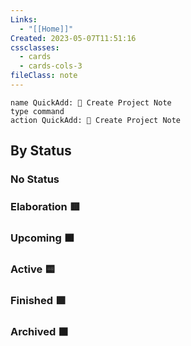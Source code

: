 ```yaml
---
Links:
  - "[[Home]]"
Created: 2023-05-07T11:51:16
cssclasses:
  - cards
  - cards-cols-3
fileClass: note
---
```


```button
name QuickAdd: 🚧 Create Project Note
type command
action QuickAdd: 🚧 Create Project Note
```

## By Status
### No Status
<!-- Deprecated query: #project tag being removed. Replace with field:: type = "project"
```dataview
table list("🎯 " + Description, "💡 " + Why) as "Details", Deadline, Goal, Area
FROM #project AND !"Hidden"
WHERE !Status
SORT Deadline asc
``` -->
### Elaboration 🟥
<!-- Deprecated query: #project tag being removed. Replace with field:: type = "project"
```dataview
table list("🎯 " + Description, "💡 " + Why) as "Details", Deadline, Goal, Area
FROM #project AND !"Hidden"
WHERE contains(Status, "🟥")
SORT Deadline asc
``` -->
### Upcoming 🟧
<!-- Deprecated query: #project tag being removed. Replace with field:: type = "project"
```dataview
table list("🎯 " + Description, "💡 " + Why) as "Details", Deadline, Goal, Area
FROM #project AND !"Hidden"
WHERE contains(Status, "🟧")
SORT Deadline asc
``` -->
### Active 🟨
<!-- Deprecated query: #project tag being removed. Replace with field:: type = "project"
```dataview
table list("🎯 " + Description, "💡 " + Why) as "Details", Deadline, Goal, Area
FROM #project AND !"Hidden"
WHERE contains(Status, "🟨")
SORT Deadline asc
``` -->
### Finished 🟩
<!-- Deprecated query: #project tag being removed. Replace with field:: type = "project"
```dataview
table list("🎯 " + Description, "💡 " + Why) as "Details", Deadline, Goal, Area
FROM #project AND !"Hidden"
WHERE contains(Status, "🟩")
SORT Deadline asc
``` -->
### Archived ⬛
<!-- Deprecated query: #project tag being removed. Replace with field:: type = "project"
```dataview
table list("🎯 " + Description, "💡 " + Why) as "Details", Deadline, Goal, Area
FROM #project AND !"Hidden"
WHERE contains(Status, "⬛️")
SORT file.name asc
``` -->
